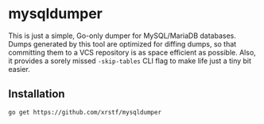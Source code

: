 mysqldumper
===========

This is just a simple, Go-only dumper for MySQL/MariaDB databases. Dumps
generated by this tool are optimized for diffing dumps, so that committing them
to a VCS repository is as space efficient as possible. Also, it provides a
sorely missed ``-skip-tables`` CLI flag to make life just a tiny bit easier.

Installation
------------

    go get https://github.com/xrstf/mysqldumper
